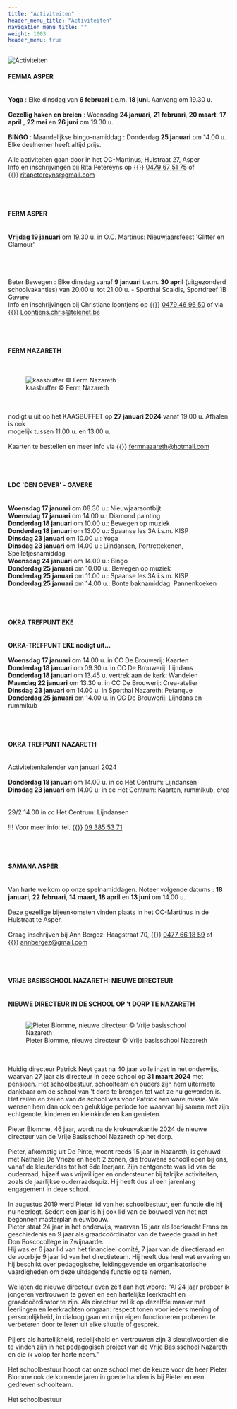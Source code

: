 ```yaml
---
title: "Activiteiten"
header_menu_title: "Activiteiten"
navigation_menu_title: ""
weight: 1003
header_menu: true
---
```


![Activiteiten](images/activiteiten.jpg)




#### FEMMA ASPER
<br>
<b>Yoga</b> : Elke dinsdag van <b>6 februari</b> t.e.m. <b>18 juni</b>. Aanvang om 19.30 u.<br>
<br>
<b>Gezellig haken en breien</b> : Woensdag <b>24 januari</b>, <b>21 februari</b>, <b>20 maart</b>, <b>17 april</b> , <b>22 mei</b> en <b>26 juni</b> om 19.30 u.<br>
<br>
<b>BINGO</b> : Maandelijkse bingo-namiddag : Donderdag <b>25 januari</b> om 14.00 u.<br>
Elke deelnemer heeft altijd prijs.<br>
<br>
Alle activiteiten gaan door in het OC-Martinus, Hulstraat 27, Asper<br>
Info en inschrijvingen bij Rita Petereyns op {{<icon class="fa fa-phone">}}&nbsp;<a href="tel:0479675175">0479 67 51 75</a> of {{<icon class="fa fa-envelope">}}&nbsp;<a href="ritapetereyns@gmail.com">ritapetereyns@gmail.com</a><br>
<br>
<br>
<br>





#### FERM ASPER
<br>
<b>Vrijdag 19 januari</b> om 19.30 u. in O.C. Martinus: Nieuwjaarsfeest 'Glitter en Glamour'<br>
<br>
<br>
<br>
<br>
Beter Bewegen : Elke dinsdag vanaf <b>9 januari</b> t.e.m. <b>30 april</b> (uitgezonderd schoolvakanties) van 20.00 u. tot 21.00 u. - Sporthal Scaldis, Sportdreef 1B Gavere<br>
Info en inschrijvingen bij Christiane loontjens op {{<icon class="fa fa-phone">}}&nbsp;<a href="tel:0479469650">0479 46 96 50</a> of via {{<icon class="fa fa-envelope">}}&nbsp;<a href="Loontjens.chris@telenet.be">Loontjens.chris@telenet.be</a><br>
<br>
<br>
<br>





#### FERM NAZARETH
<br>
<figure><img src="images/pb-hi.jpg" alt=" kaasbuffer © Ferm Nazareth" style="max-height: 500px; max-width: 500px;" /><figcaption> kaasbuffer © Ferm Nazareth</figcaption></figure><br>
<br>
nodigt u uit op het KAASBUFFET op <b>27 januari 2024</b> vanaf 19.00 u. Afhalen is ook<br>
mogelijk tussen 11.00 u. en 13.00 u.<br>
<br>
Kaarten te bestellen en meer info via {{<icon class="fa fa-envelope">}}&nbsp;<a href="fermnazareth@hotmail.com">fermnazareth@hotmail.com</a><br>
<br>
<br>
<br>





#### LDC 'DEN OEVER' - GAVERE
<br>
<b>Woensdag 17 januari</b> om 08.30 u.: Nieuwjaarsontbijt<br>
<b>Woensdag 17 januari</b> om 14.00 u.: Diamond painting<br>
<b>Donderdag 18 januari</b> om 10.00 u.: Bewegen op muziek<br>
<b>Donderdag 18 januari</b> om 13.00 u.: Spaanse les 3A i.s.m. KISP<br>
<b>Dinsdag 23 januari</b> om 10.00 u.: Yoga<br>
<b>Dinsdag 23 januari</b> om 14.00 u.: Lijndansen, Portrettekenen, Spelletjesnamiddag<br>
<b>Woensdag 24 januari</b> om 14.00 u.: Bingo<br>
<b>Donderdag 25 januari</b> om 10.00 u.: Bewegen op muziek<br>
<b>Donderdag 25 januari</b> om 11.00 u.: Spaanse les 3A i.s.m. KISP<br>
<b>Donderdag 25 januari</b> om 14.00 u.: Bonte baknamiddag: Pannenkoeken<br>
<br>
<br>
<br>





#### OKRA TREFPUNT EKE
<br>
<b>OKRA-TREFPUNT EKE nodigt uit...</b><br>
<br>
<b>Woensdag 17 januari</b> om 14.00 u. in CC De Brouwerij: Kaarten<br>
<b>Donderdag 18 januari</b> om 09.30 u. in CC De Brouwerij: Lijndans<br>
<b>Donderdag 18 januari</b> om 13.45 u. vertrek aan de kerk: Wandelen<br>
<b>Maandag 22 januari</b> om 13.30 u. in CC De Brouwerij: Crea-atelier<br>
<b>Dinsdag 23 januari</b> om 14.00 u. in Sporthal Nazareth: Petanque<br>
<b>Donderdag 25 januari</b> om 14.00 u. in CC De Brouwerij: Lijndans en rummikub<br>
<br>
<br>
<br>





#### OKRA TREFPUNT NAZARETH
<br>
Activiteitenkalender van januari 2024<br>
<br>
<b>Donderdag 18 januari</b> om 14.00 u. in cc Het Centrum: Lijndansen<br>
<b>Dinsdag 23 januari</b> om 14.00 u. in cc Het Centrum: Kaarten, rummikub, crea<br>
<br>
<br>
29/2 14.00 in cc Het Centrum: Lijndansen<br>
<br>
!!! Voor meer info: tel. {{<icon class="fa fa-phone">}}&nbsp;<a href="tel:093855371">09 385 53 71</a><br>
<br>
<br>
<br>





#### SAMANA ASPER
<br>
Van harte welkom op onze spelnamiddagen. Noteer volgende datums : <b>18 januari</b>, <b>22 februari</b>, <b>14 maart</b>, <b>18 april</b> en <b>13 juni</b> om 14.00 u.<br>
<br>
Deze gezellige bijeenkomsten vinden plaats in het OC-Martinus in de Hulstraat te Asper.<br>
<br>
Graag inschrijven bij Ann Bergez: Haagstraat 70, {{<icon class="fa fa-phone">}}&nbsp;<a href="tel:0477661859">0477 66 18 59</a> of {{<icon class="fa fa-envelope">}}&nbsp;<a href="annbergez@gmail.com">annbergez@gmail.com</a><br>
<br>
<br>
<br>





#### VRIJE BASISSCHOOL NAZARETH: NIEUWE DIRECTEUR
<br>
<b>NIEUWE DIRECTEUR IN DE SCHOOL OP 't DORP TE NAZARETH</b><br>
<br>
<figure><img src="images/pb-ibi.jpg" alt=" Pieter Blomme, nieuwe directeur © Vrije basisschool Nazareth" style="max-height: 500px; max-width: 500px;" /><figcaption> Pieter Blomme, nieuwe directeur © Vrije basisschool Nazareth</figcaption></figure><br>
<br>
Huidig directeur Patrick Neyt gaat na 40 jaar volle inzet in het onderwijs, waarvan 27 jaar als directeur in deze school op <b>31 maart 2024</b> met pensioen. Het schoolbestuur, schoolteam en ouders zijn hem uitermate dankbaar om de school van 't dorp te brengen tot wat ze nu geworden is. Het reilen en zeilen van de school was voor Patrick een ware missie. We wensen hem dan ook een gelukkige periode toe waarvan hij samen met zijn echtgenote, kinderen en kleinkinderen kan genieten.<br>
<br>
Pieter Blomme, 46 jaar, wordt na de krokusvakantie 2024 de nieuwe directeur van de Vrije Basisschool Nazareth op het dorp.<br>
<br>
Pieter, afkomstig uit De Pinte, woont reeds 15 jaar in Nazareth, is gehuwd met Nathalie De Vrieze en heeft 2 zonen, die trouwens schoolliepen bij ons, vanaf de kleuterklas tot het 6de leerjaar. Zijn echtgenote was lid van de ouderraad, hijzelf was vrijwilliger en ondersteuner bij talrijke activiteiten, zoals de jaarlijkse ouderraadsquiz. Hij heeft dus al een jarenlang engagement in deze school.<br>
<br>
In augustus 2019 werd Pieter lid van het schoolbestuur, een functie die hij nu neerlegt. Sedert een jaar is hij ook lid van de bouwcel van het net begonnen masterplan nieuwbouw.<br>
Pieter staat 24 jaar in het onderwijs, waarvan 15 jaar als leerkracht Frans en geschiedenis en 9 jaar als graadcoördinator van de tweede graad in het Don Boscocollege in Zwijnaarde.<br>
Hij was er 6 jaar lid van het financieel comité, 7 jaar van de directieraad en de voorbije 9 jaar lid van het directieteam. Hij heeft dus heel wat ervaring en hij beschikt over pedagogische, leidinggevende en organisatorische vaardigheden om deze uitdagende functie op te nemen.<br>
<br>
We laten de nieuwe directeur even zelf aan het woord: "Al 24 jaar probeer ik jongeren vertrouwen te geven en een hartelijke leerkracht en graadcoördinator te zijn. Als directeur zal ik op dezelfde manier met leerlingen en leerkrachten omgaan: respect tonen voor ieders mening of persoonlijkheid, in dialoog gaan en mijn eigen functioneren proberen te verbeteren door te leren uit elke situatie of gesprek.<br>
<br>
Pijlers als hartelijkheid, redelijkheid en vertrouwen zijn 3 sleutelwoorden die te vinden zijn in het pedagogisch project van de Vrije Basisschool Nazareth en die ik volop ter harte neem."<br>
<br>
Het schoolbestuur hoopt dat onze school met de keuze voor de heer Pieter Blomme ook de komende jaren in goede handen is bij Pieter en een gedreven schoolteam.<br>
<br>
Het schoolbestuur<br>
<br>
<br>
<br>


